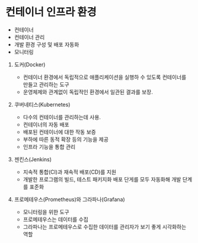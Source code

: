 # 컨테이너 인프라 환경
- 컨테이너
- 컨테이너 관리
- 개발 환경 구성 및 배포 자동화
- 모니터링

1. 도커(Docker)
   - 컨테이너 환경에서 독립적으로 애플리케이션을 실행하 수 있도록 컨테이너를 만들고 관리하는 도구
   - 운영체제와 관계없이 독립적인 환경에서 일관된 결과를 보장.

2. 쿠버네티스(Kubernetes)
   - 다수의 컨테이너를 관리하는데 사용.
   - 컨테이너의 자동 배포
   - 배포된 컨테이너에 대한 작동 보증
   - 부하에 따른 동적 확장 등의 기능을 제공
   - 인프라 기능을 통합 관리

3. 젠킨스(Jenkins)
   - 지속적 통합(CI)과 재속적 배포(CD)를 지원
   - 개발한 프로그램의 빌드, 테스트 패키지화 배포 단게를 모두 자동화해 개발 단계를 표준화

4. 프로메테우스(Prometheus)와 그라파나(Grafana)
   - 모니터링을 위한 도구
   - 프로메테우스는 데이터를 수집
   - 그라파나는 프로메테우스로 수집한 데이터를 관리자가 보기 좋게 시각화하는 역할
